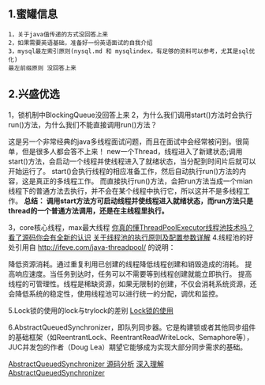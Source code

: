 ## 1.蜜罐信息
```
1，关于java值传递的方式没回答上来
2，如果需要英语基础，准备好一份英语面试的自我介绍
3，mysql最左索引原则(nysql.md 和 mysqlindex，有足够的资料可以参考，尤其是sql优化)
最左前缀原则 没回答上来
```

## 2.兴盛优选
1，锁机制中BlockingQueue没回答上来
2，为什么我们调用start()方法时会执行run()方法，为什么我们不能直接调用run()方法？

这是另一个非常经典的java多线程面试问题，而且在面试中会经常被问到。很简单，但是很多人都会答不上来！
new一个Thread，线程进入了新建状态;调用start()方法，会启动一个线程并使线程进入了就绪状态，当分配到时间片后就可以开始运行了。 
start()会执行线程的相应准备工作，然后自动执行run()方法的内容，这是真正的多线程工作。 而直接执行run()方法，会把run方法当成一个mian线程下的普通方法去执行，并不会在某个线程中执行它，所以这并不是多线程工作。
**总结： 调用start方法方可启动线程并使线程进入就绪状态，而run方法只是thread的一个普通方法调用，还是在主线程里执行。**

3，core核心线程，max最大线程
[你真的懂ThreadPoolExecutor线程池技术吗？看了源码你会有全新的认识](https://segmentfault.com/a/1190000016326062)
[关于线程池的执行原则及配置参数详解](https://gudong.name/2017/05/03/thread-pool-intro.html)
4.线程池的好处引用自 http://ifeve.com/java-threadpool/ 的说明：

降低资源消耗。通过重复利用已创建的线程降低线程创建和销毁造成的消耗。
提高响应速度。当任务到达时，任务可以不需要等到线程创建就能立即执行。
提高线程的可管理性。线程是稀缺资源，如果无限制的创建，不仅会消耗系统资源，还会降低系统的稳定性，使用线程池可以进行统一的分配，调优和监控。

5.Lock锁的使用的lock与trylock的差别
[Lock锁的使用](https://mp.weixin.qq.com/s?__biz=MzU4NDQ4MzU5OA==&mid=2247483745&idx=2&sn=6778ee954a19816310df54ef9a3c2f8a&chksm=fd985700caefde16b9970f5e093b0c140d3121fb3a8458b11871e5e9723c5fd1b5a961fd2228&token=1829606453&lang=zh_CN&rd2werd=1#wechat_redirect)

6.AbstractQueuedSynchronizer，即队列同步器。它是构建锁或者其他同步组件的基础框架（如ReentrantLock、ReentrantReadWriteLock、Semaphore等），JUC并发包的作者（Doug Lea）期望它能够成为实现大部分同步需求的基础。

[AbstractQueuedSynchronizer 源码分析](https://www.jianshu.com/p/dbe18cea28e7)
[深入理解AbstractQueuedSynchronizer](https://blog.csdn.net/zzti_erlie/article/details/80036829)
